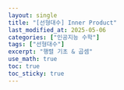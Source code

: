 ```yaml
---
layout: single
title: "[선형대수] Inner Product"
last_modified_at: 2025-05-06
categories: ["인공지능 수학"]
tags: ["선형대수"]
excerpt: "행렬 기초 & 곱셈"
use_math: true
toc: true
toc_sticky: true
---
```

